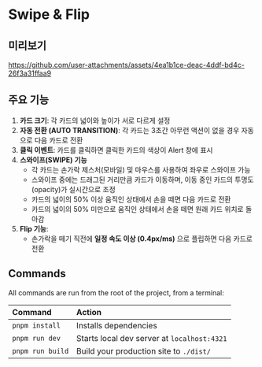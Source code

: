 # Swipe & Flip

## 미리보기

<https://github.com/user-attachments/assets/4ea1b1ce-deac-4ddf-bd4c-26f3a31ffaa9>

## 주요 기능

1. **카드 크기**: 각 카드의 넓이와 높이가 서로 다르게 설정
2. **자동 전환 (AUTO TRANSITION)**: 각 카드는 3초간 아무런 액션이 없을 경우 자동으로 다음 카드로 전환
3. **클릭 이벤트**: 카드를 클릭하면 클릭한 카드의 색상이 Alert 창에 표시
4. **스와이프(SWIPE) 기능**
    - 각 카드는 손가락 제스처(모바일) 및 마우스를 사용하여 좌우로 스와이프 가능
    - 스와이프 중에는 드래그된 거리만큼 카드가 이동하며, 이동 중인 카드의 투명도(opacity)가 실시간으로 조정
    - 카드의 넓이의 50% 이상 움직인 상태에서 손을 떼면 다음 카드로 전환
    - 카드의 넓이의 50% 미만으로 움직인 상태에서 손을 떼면 원래 카드 위치로 돌아감
5. **Flip 기능**:
    - 손가락을 떼기 직전에 **일정 속도 이상 (0.4px/ms)** 으로 플립하면 다음 카드로 전환

## Commands

All commands are run from the root of the project, from a terminal:

| Command                   | Action                                            |
| :------------------------ | :------------------------------------------------ |
| `pnpm install`            | Installs dependencies                             |
| `pnpm run dev`            | Starts local dev server at `localhost:4321`       |
| `pnpm run build`          | Build your production site to `./dist/`           |
